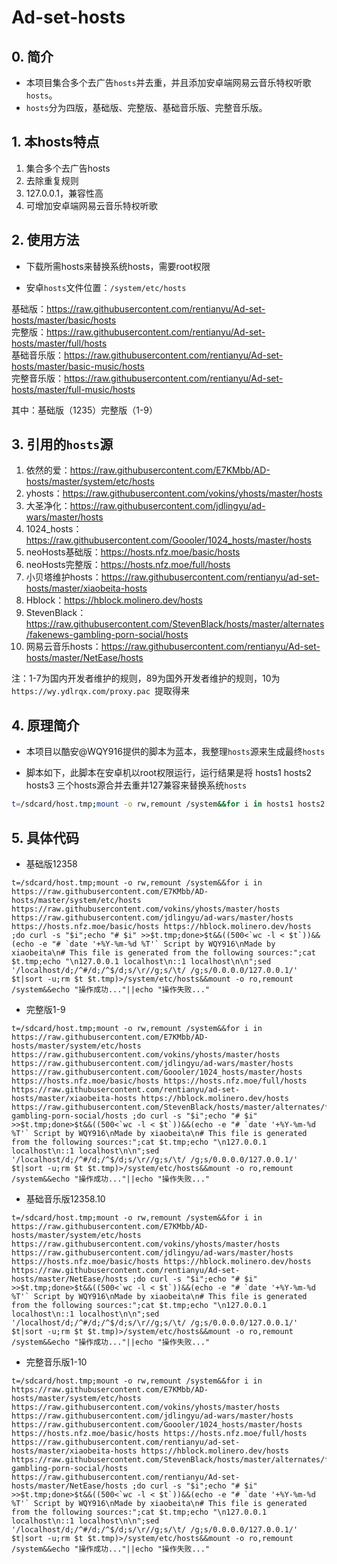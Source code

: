 # Ad-set-hosts

## 0. 简介

- 本项目集合多个去广告`hosts`并去重，并且添加安卓端网易云音乐特权听歌`hosts`。
- `hosts`分为四版，基础版、完整版、基础音乐版、完整音乐版。

## 1. 本hosts特点

1. 集合多个去广告hosts
2. 去除重复规则
3. 127.0.0.1，兼容性高
4. 可增加安卓端网易云音乐特权听歌

## 2. 使用方法

- 下载所需hosts来替换系统hosts，需要root权限

- 安卓`hosts`文件位置：`/system/etc/hosts`

基础版：https://raw.githubusercontent.com/rentianyu/Ad-set-hosts/master/basic/hosts   
完整版：https://raw.githubusercontent.com/rentianyu/Ad-set-hosts/master/full/hosts   
基础音乐版：https://raw.githubusercontent.com/rentianyu/Ad-set-hosts/master/basic-music/hosts   
完整音乐版：https://raw.githubusercontent.com/rentianyu/Ad-set-hosts/master/full-music/hosts   

其中：基础版（1235）完整版（1-9）

## 3. 引用的`hosts`源

1. 依然的爱：https://raw.githubusercontent.com/E7KMbb/AD-hosts/master/system/etc/hosts   
2. yhosts：https://raw.githubusercontent.com/vokins/yhosts/master/hosts   
3. 大圣净化：https://raw.githubusercontent.com/jdlingyu/ad-wars/master/hosts   
4. 1024_hosts：https://raw.githubusercontent.com/Goooler/1024_hosts/master/hosts   
5. neoHosts基础版：https://hosts.nfz.moe/basic/hosts   
6. neoHosts完整版：https://hosts.nfz.moe/full/hosts   
7. 小贝塔维护hosts：https://raw.githubusercontent.com/rentianyu/ad-set-hosts/master/xiaobeita-hosts  
8. Hblock：https://hblock.molinero.dev/hosts   
9. StevenBlack：https://raw.githubusercontent.com/StevenBlack/hosts/master/alternates/fakenews-gambling-porn-social/hosts   
10. 网易云音乐hosts：https://raw.githubusercontent.com/rentianyu/Ad-set-hosts/master/NetEase/hosts   

注：1-7为国内开发者维护的规则，89为国外开发者维护的规则，10为`https://wy.ydlrqx.com/proxy.pac `提取得来

## 4. 原理简介

- 本项目以酷安@WQY916提供的脚本为蓝本，我整理`hosts`源来生成最终`hosts`

- 脚本如下，此脚本在安卓机以root权限运行，运行结果是将 hosts1 hosts2 hosts3 三个hosts源合并去重并127兼容来替换系统`hosts`

```bash
t=/sdcard/host.tmp;mount -o rw,remount /system&&for i in hosts1 hosts2 hosts3 ;do curl -s "$i";echo "# $i" >>$t.tmp;done>$t&&((500<`wc -l < $t`))&&(echo -e "# `date '+%Y-%m-%d %T'` by WQY916\n# This file is generated from the following sources:";cat $t.tmp;echo "\n127.0.0.1 localhost\n::1 localhost\n\n";sed '/localhost/d;/^#/d;/^$/d;s/\r//g;s/\t/ /g;s/0.0.0.0/127.0.0.1/' $t|sort -u;rm $t $t.tmp)>/system/etc/hosts&&mount -o ro,remount /system&&echo "操作成功..."||echo "操作失败..."
```

## 5. 具体代码

- 基础版12358
```
t=/sdcard/host.tmp;mount -o rw,remount /system&&for i in https://raw.githubusercontent.com/E7KMbb/AD-hosts/master/system/etc/hosts https://raw.githubusercontent.com/vokins/yhosts/master/hosts https://raw.githubusercontent.com/jdlingyu/ad-wars/master/hosts https://hosts.nfz.moe/basic/hosts https://hblock.molinero.dev/hosts ;do curl -s "$i";echo "# $i" >>$t.tmp;done>$t&&((500<`wc -l < $t`))&&(echo -e "# `date '+%Y-%m-%d %T'` Script by WQY916\nMade by xiaobeita\n# This file is generated from the following sources:";cat $t.tmp;echo "\n127.0.0.1 localhost\n::1 localhost\n\n";sed '/localhost/d;/^#/d;/^$/d;s/\r//g;s/\t/ /g;s/0.0.0.0/127.0.0.1/' $t|sort -u;rm $t $t.tmp)>/system/etc/hosts&&mount -o ro,remount /system&&echo "操作成功..."||echo "操作失败..."
```

- 完整版1-9
```
t=/sdcard/host.tmp;mount -o rw,remount /system&&for i in https://raw.githubusercontent.com/E7KMbb/AD-hosts/master/system/etc/hosts https://raw.githubusercontent.com/vokins/yhosts/master/hosts https://raw.githubusercontent.com/jdlingyu/ad-wars/master/hosts https://raw.githubusercontent.com/Goooler/1024_hosts/master/hosts https://hosts.nfz.moe/basic/hosts https://hosts.nfz.moe/full/hosts https://raw.githubusercontent.com/rentianyu/ad-set-hosts/master/xiaobeita-hosts https://hblock.molinero.dev/hosts https://raw.githubusercontent.com/StevenBlack/hosts/master/alternates/fakenews-gambling-porn-social/hosts ;do curl -s "$i";echo "# $i" >>$t.tmp;done>$t&&((500<`wc -l < $t`))&&(echo -e "# `date '+%Y-%m-%d %T'` Script by WQY916\nMade by xiaobeita\n# This file is generated from the following sources:";cat $t.tmp;echo "\n127.0.0.1 localhost\n::1 localhost\n\n";sed '/localhost/d;/^#/d;/^$/d;s/\r//g;s/\t/ /g;s/0.0.0.0/127.0.0.1/' $t|sort -u;rm $t $t.tmp)>/system/etc/hosts&&mount -o ro,remount /system&&echo "操作成功..."||echo "操作失败..."
```

- 基础音乐版12358.10
```
t=/sdcard/host.tmp;mount -o rw,remount /system&&for i in https://raw.githubusercontent.com/E7KMbb/AD-hosts/master/system/etc/hosts https://raw.githubusercontent.com/vokins/yhosts/master/hosts https://raw.githubusercontent.com/jdlingyu/ad-wars/master/hosts https://hosts.nfz.moe/basic/hosts https://hblock.molinero.dev/hosts https://raw.githubusercontent.com/rentianyu/Ad-set-hosts/master/NetEase/hosts ;do curl -s "$i";echo "# $i" >>$t.tmp;done>$t&&((500<`wc -l < $t`))&&(echo -e "# `date '+%Y-%m-%d %T'` Script by WQY916\nMade by xiaobeita\n# This file is generated from the following sources:";cat $t.tmp;echo "\n127.0.0.1 localhost\n::1 localhost\n\n";sed '/localhost/d;/^#/d;/^$/d;s/\r//g;s/\t/ /g;s/0.0.0.0/127.0.0.1/' $t|sort -u;rm $t $t.tmp)>/system/etc/hosts&&mount -o ro,remount /system&&echo "操作成功..."||echo "操作失败..."
```

- 完整音乐版1-10
```
t=/sdcard/host.tmp;mount -o rw,remount /system&&for i in https://raw.githubusercontent.com/E7KMbb/AD-hosts/master/system/etc/hosts https://raw.githubusercontent.com/vokins/yhosts/master/hosts https://raw.githubusercontent.com/jdlingyu/ad-wars/master/hosts https://raw.githubusercontent.com/Goooler/1024_hosts/master/hosts https://hosts.nfz.moe/basic/hosts https://hosts.nfz.moe/full/hosts https://raw.githubusercontent.com/rentianyu/ad-set-hosts/master/xiaobeita-hosts https://hblock.molinero.dev/hosts https://raw.githubusercontent.com/StevenBlack/hosts/master/alternates/fakenews-gambling-porn-social/hosts https://raw.githubusercontent.com/rentianyu/Ad-set-hosts/master/NetEase/hosts ;do curl -s "$i";echo "# $i" >>$t.tmp;done>$t&&((500<`wc -l < $t`))&&(echo -e "# `date '+%Y-%m-%d %T'` Script by WQY916\nMade by xiaobeita\n# This file is generated from the following sources:";cat $t.tmp;echo "\n127.0.0.1 localhost\n::1 localhost\n\n";sed '/localhost/d;/^#/d;/^$/d;s/\r//g;s/\t/ /g;s/0.0.0.0/127.0.0.1/' $t|sort -u;rm $t $t.tmp)>/system/etc/hosts&&mount -o ro,remount /system&&echo "操作成功..."||echo "操作失败..."
```